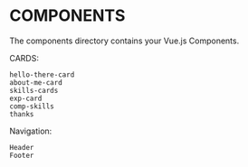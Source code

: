 # COMPONENTS

The components directory contains your Vue.js Components.

CARDS:

    hello-there-card
    about-me-card
    skills-cards
    exp-card
    comp-skills
    thanks

Navigation:

    Header
    Footer
